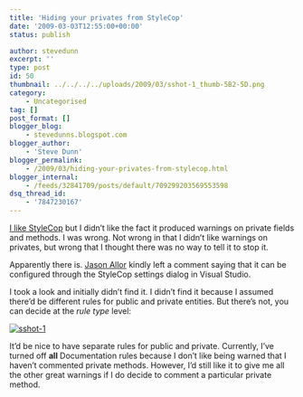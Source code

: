 ```yaml
---
title: 'Hiding your privates from StyleCop'
date: '2009-03-03T12:55:00+00:00'
status: publish

author: stevedunn
excerpt: ''
type: post
id: 50
thumbnail: ../../../../uploads/2009/03/sshot-1_thumb-5B2-5D.png
category:
    - Uncategorised
tag: []
post_format: []
blogger_blog:
    - stevedunns.blogspot.com
blogger_author:
    - 'Steve Dunn'
blogger_permalink:
    - /2009/03/hiding-your-privates-from-stylecop.html
blogger_internal:
    - /feeds/32841709/posts/default/709299203569553598
dsq_thread_id:
    - '7847230167'
---
```

[I like StyleCop](http://dunnblog.azurewebsites.net/index.php/2009/02/21/stylecop/) but I didn’t like the fact it produced warnings on private fields and methods. I was wrong. Not wrong in that I didn’t like warnings on privates, but wrong that I thought there was no way to tell it to stop it.

Apparently there is. [Jason Allor](http://blogs.msdn.com/sourceanalysis/) kindly left a comment saying that it can be configured through the StyleCop settings dialog in Visual Studio.

I took a look and initially didn’t find it. I didn’t find it because I assumed there’d be different rules for public and private entities. But there’s not, you can decide at the *rule type* level:

[![sshot-1](http://lh3.ggpht.com/_bIhihWOyLpw/Sa0axMcd97I/AAAAAAAABiw/VsPPv7fowpo/sshot-1_thumb%5B2%5D.png?imgmax=800 "sshot-1")](http://lh6.ggpht.com/_bIhihWOyLpw/Sa0awff7anI/AAAAAAAABis/YyDDOL41w8c/s1600-h/sshot-1%5B4%5D.png)

It’d be nice to have separate rules for public and private. Currently, I’ve turned off **all** Documentation rules because I don’t like being warned that I haven’t commented private methods. However, I’d still like it to give me all the other great warnings if I do decide to comment a particular private method.
